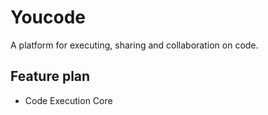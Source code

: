 # Youcode

A platform for executing, sharing and collaboration on code.

## Feature plan

- Code Execution Core

